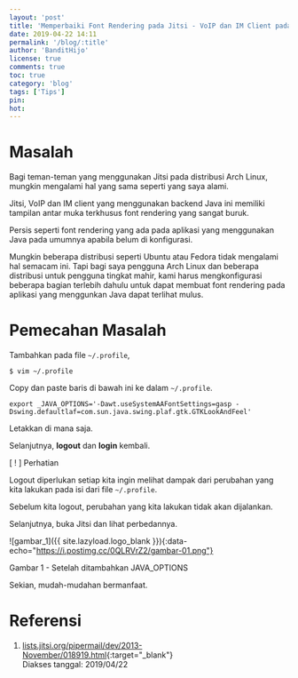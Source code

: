 ```yaml
---
layout: 'post'
title: 'Memperbaiki Font Rendering pada Jitsi - VoIP dan IM Client pada GNU/Linux'
date: 2019-04-22 14:11
permalink: '/blog/:title'
author: 'BanditHijo'
license: true
comments: true
toc: true
category: 'blog'
tags: ['Tips']
pin:
hot:
---
```


<!-- BANNER OF THE POST -->
<!-- <img class="post&#45;body&#45;img" src="{{ site.lazyload.logo_blank_banner }}" data&#45;echo="#" alt="banner"> -->

# Masalah

Bagi teman-teman yang menggunakan Jitsi pada distribusi Arch Linux, mungkin mengalami hal yang sama seperti yang saya alami.

Jitsi, VoIP dan IM client yang menggunakan backend Java ini memiliki tampilan antar muka terkhusus font rendering yang sangat buruk.

Persis seperti font rendering yang ada pada aplikasi yang menggunakan Java pada umumnya apabila belum di konfigurasi.

Mungkin beberapa distribusi seperti Ubuntu atau Fedora tidak mengalami hal semacam ini. Tapi bagi saya pengguna Arch Linux dan beberapa distribusi untuk pengguna tingkat mahir, kami harus mengkonfigurasi beberapa bagian terlebih dahulu untuk dapat membuat font rendering pada aplikasi yang menggunkan Java dapat terlihat mulus.

# Pemecahan Masalah

Tambahkan pada file `~/.profile`,

```
$ vim ~/.profile
```
Copy dan paste baris di bawah ini ke dalam `~/.profile`.
```
export _JAVA_OPTIONS='-Dawt.useSystemAAFontSettings=gasp -Dswing.defaultlaf=com.sun.java.swing.plaf.gtk.GTKLookAndFeel'
```

Letakkan di mana saja.

Selanjutnya, **logout** dan **login** kembali.

<!-- PERHATIAN -->
<div class="blockquote-red">
<div class="blockquote-red-title">[ ! ] Perhatian</div>
<p>Logout diperlukan setiap kita ingin melihat dampak dari perubahan yang kita lakukan pada isi dari file <code>~/.profile</code>.</p>
<p>Sebelum kita logout, perubahan yang kita lakukan tidak akan dijalankan.</p>
</div>

Selanjutnya, buka Jitsi dan lihat perbedannya.

![gambar_1]({{ site.lazyload.logo_blank }}){:data-echo="https://i.postimg.cc/0QLRVrZ2/gambar-01.png"}
<p class="img-caption">Gambar 1 - Setelah ditambahkan JAVA_OPTIONS</p>

Sekian, mudah-mudahan bermanfaat.

# Referensi

1. [lists.jitsi.org/pipermail/dev/2013-November/018919.html](http://lists.jitsi.org/pipermail/dev/2013-November/018919.html){:target="_blank"}
<br>Diakses tanggal: 2019/04/22


